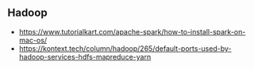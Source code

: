 ## Hadoop

- https://www.tutorialkart.com/apache-spark/how-to-install-spark-on-mac-os/
- https://kontext.tech/column/hadoop/265/default-ports-used-by-hadoop-services-hdfs-mapreduce-yarn

